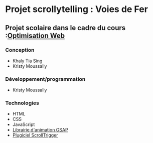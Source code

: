 # Projet scrollytelling : Voies de Fer

## Projet scolaire dans le cadre du cours :[Optimisation Web](https://tim-montmorency.com/timdoc/582-424MO/projet-scrollytelling/)

### Conception

- Khaly Tia Sing
- Kristy Moussally

### Développement/programmation

- Kristy Moussally

### Technologies

- HTML
- CSS
- JavaScript
- [Librairie d'animation GSAP](https://gsap.com/docs/v3/Installation/?tab=cdn&module=esm&method=private+registry&tier=free&club=false&require=false&trial=true)
- [Plugiciel ScrollTrigger](https://gsap.com/docs/v3/Installation/?tab=cdn&module=esm&method=private+registry&tier=free&club=false&require=false&trial=true&plugins=ScrollTrigger)
